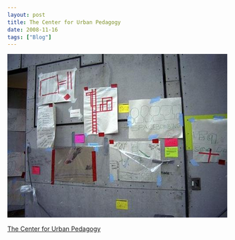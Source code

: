```yaml
---
layout: post
title: The Center for Urban Pedagogy
date: 2008-11-16
tags: ["Blog"]
---
```


![](k3Im6rfOqgdnvhpvMPnJJ0f1o1_500.jpg)  

[The Center for Urban Pedagogy](http://www.anothercupdevelopment.org/projects/38)